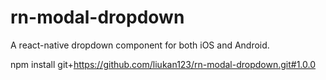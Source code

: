 # rn-modal-dropdown
A react-native dropdown component for both iOS and Android.

npm install git+https://github.com/liukan123/rn-modal-dropdown.git#1.0.0
